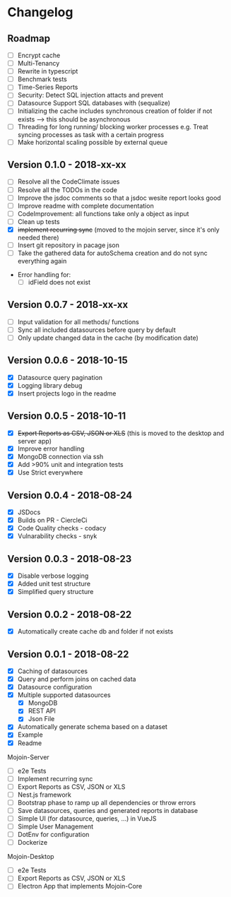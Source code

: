 # Changelog

## Roadmap

- [ ] Encrypt cache
- [ ] Multi-Tenancy
- [ ] Rewrite in typescript
- [ ] Benchmark tests
- [ ] Time-Series Reports
- [ ] Security: Detect SQL injection attacts and prevent
- [ ] Datasource Support SQL databases with (sequalize)
- [ ] Initializing the cache includes synchronous creation of folder if not exists --> this should be asynchronous
- [ ] Threading for long running/ blocking worker processes e.g. Treat syncing processes as task with a certain progress
- [ ] Make horizontal scaling possible by external queue

## Version 0.1.0 - 2018-xx-xx

- [ ] Resolve all the CodeClimate issues
- [ ] Resolve all the TODOs in the code
- [ ] Improve the jsdoc comments so that a jsdoc wesite report looks good
- [ ] Improve readme with complete documentation
- [ ] CodeImprovement: all functions take only a object as input
- [ ] Clean up tests
- [x] ~~implement recurring sync~~ (moved to the mojoin server, since it's only needed there)
- [ ] Insert git repository in pacage json
- [ ] Take the gathered data for autoSchema creation and do not sync everything again

- Error handling for:
  - [ ] idField does not exist

## Version 0.0.7 - 2018-xx-xx

- [ ] Input validation for all methods/ functions
- [ ] Sync all included datasources before query by default
- [ ] Only update changed data in the cache (by modification date)

## Version 0.0.6 - 2018-10-15

- [x] Datasource query pagination
- [X] Logging library debug
- [x] Insert projects logo in the readme

## Version 0.0.5 - 2018-10-11

- [x] ~~Export Reports as CSV, JSON or XLS~~ (this is moved to the desktop and server app)
- [x] Improve error handling
- [x] MongoDB connection via ssh
- [x] Add >90% unit and integration tests
- [x] Use Strict everywhere

## Version 0.0.4 - 2018-08-24

- [x] JSDocs
- [x] Builds on PR - CiercleCi
- [x] Code Quality checks - codacy
- [x] Vulnarability checks - snyk

## Version 0.0.3 - 2018-08-23

- [x] Disable verbose logging
- [x] Added unit test structure
- [x] Simplified query structure

## Version 0.0.2 - 2018-08-22

- [x] Automatically create cache db and folder if not exists

## Version 0.0.1 - 2018-08-22

- [x] Caching of datasources
- [x] Query and perform joins on cached data
- [x] Datasource configuration
- [x] Multiple supported datasources
  - [x] MongoDB
  - [x] REST API
  - [x] Json File
- [x] Automatically generate schema based on a dataset
- [x] Example
- [x] Readme

Mojoin-Server

- [ ] e2e Tests
- [ ] Implement recurring sync
- [ ] Export Reports as CSV, JSON or XLS
- [ ] Nest.js framework
- [ ] Bootstrap phase to ramp up all dependencies or throw errors
- [ ] Save datasources, queries and generated reports in database
- [ ] Simple UI (for datasource, queries, ...) in VueJS
- [ ] Simple User Management
- [ ] DotEnv for configuration
- [ ] Dockerize

Mojoin-Desktop

- [ ] e2e Tests
- [ ] Export Reports as CSV, JSON or XLS
- [ ] Electron App that implements Mojoin-Core
